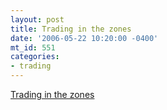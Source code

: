 ```yaml
---
layout: post
title: Trading in the zones
date: '2006-05-22 10:20:00 -0400'
mt_id: 551
categories:
- trading
---
```

<a href="http://hellotrader.com/2006/05/14/trading-in-the-zone/">Trading in the zones</a>

